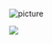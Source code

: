 <!-- [![GitHub Stats](https://github-readme-stats.vercel.app/api?username=~/sdivcom-dotcom&show_icons=true&theme=merko&include_all_commits=true)](https://github.com/anuraghazra/github-readme-stats)
![Top Languages Card](https://github-readme-stats.vercel.app/api/top-langs/?username=~/sdivcom-dotcom&theme=merko&layout=compact) -->


![picture](https://raw.githubusercontent.com/saadeghi/saadeghi/master/dino.gif)


<a href="https://profile.codersrank.io/user/sdivcom-dotcom">
  <img
  src="https://cr-skills-chart-widget.azurewebsites.net/api/api?username=~/sdivcom-dotcom&skills=Erlang,CSS,JSON,JavaScript,Python,Shell,C&show-other-skills=true"
/>
</a>

<!--
**sdivcom-dotcom/sdivcom-dotcom** is a ✨ _special_ ✨ repository because its `README.md` (this file) appears on your GitHub profile.

Here are some ideas to get you started:

- 🔭 I’m currently working on ...
- 🌱 I’m currently learning ...
- 👯 I’m looking to collaborate on ...
- 🤔 I’m looking for help with ...
- 💬 Ask me about ...
- 📫 How to reach me: ...
- 😄 Pronouns: ...
- ⚡ Fun fact: ...
-->